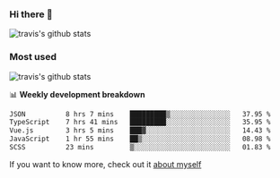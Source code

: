 ### Hi there 👋

<!--
**HondryTravis/HondryTravis** is a ✨ _special_ ✨ repository because its `README.md` (this file) appears on your GitHub profile.

Here are some ideas to get you started:

- 🔭 I’m currently working on ...
- 🌱 I’m currently learning ...
- 👯 I’m looking to collaborate on ...
- 🤔 I’m looking for help with ...
- 💬 Ask me about ...
- 📫 How to reach me: ...
- 😄 Pronouns: ...
- ⚡ Fun fact: ...
-->

![travis's github stats](https://github-readme-stats.vercel.app/api?username=HondryTravis&hide=stars)
### Most used
![travis's github stats](https://github-readme-stats.anuraghazra1.vercel.app/api/top-langs/?username=HondryTravis&layout=compact&hide_title=true)

📊 **Weekly development breakdown**

<!--START_SECTION:waka-->

```txt
JSON          8 hrs 7 mins    █████████▒░░░░░░░░░░░░░░░   37.95 %
TypeScript    7 hrs 41 mins   █████████░░░░░░░░░░░░░░░░   35.95 %
Vue.js        3 hrs 5 mins    ███▓░░░░░░░░░░░░░░░░░░░░░   14.43 %
JavaScript    1 hr 55 mins    ██▒░░░░░░░░░░░░░░░░░░░░░░   08.98 %
SCSS          23 mins         ▒░░░░░░░░░░░░░░░░░░░░░░░░   01.83 %
```

<!--END_SECTION:waka-->

If you want to know more, check out it [about myself](https://hondrytravis.github.io/)
